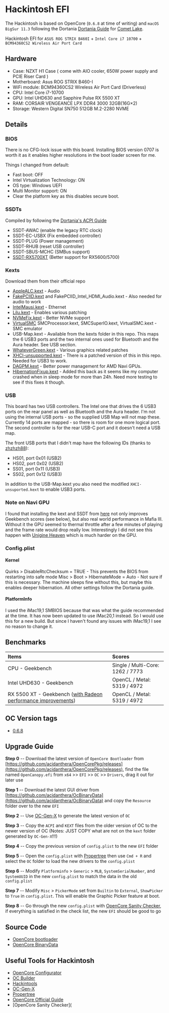 # Hackintosh EFI

The Hackintosh is based on OpenCore (`0.6.8` at time of writing) and `macOS BigSur 11.3` following the Dortania [Dortania Guide](https://dortania.github.io/OpenCore-Install-Guide/) for [Comet Lake](https://dortania.github.io/OpenCore-Install-Guide/config.plist/comet-lake.html#starting-point).

Hackintosh EFI for `ASUS ROG STRIX B460I` + `Intel Core i7 10700` + `BCM94360CS2 Wireless Air Port Card`

## Hardware

* Case: NZXT H1 Case ( come with AIO cooler, 650W power supply and PCIE Riser Card )
* Motherboard: Asus ROG STRIX B460-I
* WiFi module: BCM94360CS2 Wireless Air Port Card (Driverless)
* CPU: Intel Core i7-10700
* GPU: Intel UHD630 and Sapphire Pulse RX 5500 XT
* RAM: CORSAIR VENGEANCE LPX DDR4 3000 32GB(16G×2)
* Storage: Western Digital SN750 512GB M.2-2280 NVME

## Details

### BIOS

There is no CFG-lock issue with this board. Installing BIOS version 0707 is worth it as it enables higher resolutions in the boot loader screen for me.

Things I changed from default:

* Fast boot: OFF
* Intel Virtualization Technology: ON
* OS type: Windows UEFI
* Multi Monitor support: ON
* Clear the platform key as this disables secure boot.

### SSDTs

Compiled by following the [Dortania's ACPI Guide](https://dortania.github.io/Getting-Started-With-ACPI/)

* SSDT-AWAC (enable the legacy RTC clock)
* SSDT-EC-USBX (Fix embedded controller)
* SSDT-PLUG (Power management)
* SSDT-RHUB (reset USB controller)
* SSDT-SBUS-MCHC (SMBus support)
* [SSDT-RX5700XT](https://www.tonymacx86.com/threads/amd-radeon-performance-enhanced-ssdt.296555/) (Better support for RX5600/5700)

### Kexts

Download them from their official repo

* [AppleALC.kext](https://github.com/acidanthera/AppleALC) - Audio
* [FakePCIID.kext](https://github.com/RehabMan/OS-X-Fake-PCI-ID) and FakePCIID_Intel_HDMI_Audio.kext - Also needed for audio to work
* [IntelMausi.kext](https://github.com/acidanthera/IntelMausi) - Ethernet
* [Lilu.kext](https://github.com/acidanthera/Lilu) - Enables various patching
* [NVMeFix.kext](https://github.com/acidanthera/NVMeFix) - Better NVMe support
* [VirtualSMC](https://github.com/acidanthera/VirtualSMC) SMCProcessor.kext, SMCSuperIO.kext, VirtualSMC.kext - SMC emulator
* USB-Map.kext - Available from the kexts folder in this repo. This maps the 6 USB3 ports and the two internal ones used for Bluetooth and the Aura header. See USB section.
* [WhateverGreen.kext](https://github.com/acidanthera/WhateverGreen) - Various graphics related patches
* [XHCI-unsupported.kext](https://github.com/RehabMan/OS-X-USB-Inject-All) - There is a patched version of this in this repo. Needed for USB3 to work.
* [DAGPM.kext](https://www.tonymacx86.com/threads/amd-radeon-performance-enhanced-ssdt.296555/) - Better power management for AMD Navi GPUs.
* [HibernationFixup.kext](https://github.com/acidanthera/HibernationFixup) - Added this back as it seems like my computer crashed when in sleep mode for more than 24h. Need more testing to see if this fixes it though.

### USB

This board has two USB controllers. The Intel one that drives the 6 USB3 ports on the rear panel as well as Bluetooth and the Aura header. I'm not using the internal USB ports - so the supplied USB Map will not map these. Currently 14 ports are mapped - so there is room for one more logical port. The second controller is for the rear USB-C port and it doesn't need a USB map.

The front USB ports that I didn't map have the following IDs (thanks to [zhzhzh88](https://www.reddit.com/r/hackintosh/comments/hbcdgq/asus_rog_strix_b460i_gaming_mobo_hackintosh/g8cmw5b?utm_source=share&utm_medium=web2x&context=3)):

* HS01, port 0x01 (USB2)
* HS02, port 0x02 (USB2)
* SS01, port 0x11 (USB3)
* SS02, port 0x12 (USB3)

In addition to the USB-Map.kext you also need the modified `XHCI-unsuported.kext` to enable USB3 ports.

### Note on Navi GPU

I found that installing the kext and SSDT from [here](https://www.tonymacx86.com/threads/amd-radeon-performance-enhanced-ssdt.296555/) not only improves Geekbench scores (see below), but also real world performance in Mafia III. Without it the GPU seemed to thermal throttle after a few minutes of playing and the frame rate would drop really low. Interestingly I did not see this happen with [Unigine Heaven](https://benchmark.unigine.com/heaven) which is much harder on the GPU.

### Config.plist

#### Kernel

 Quirks > DisableRtcChecksum = TRUE - This prevents the BIOS from restarting into safe mode
 Misc > Boot > HibernateMode = Auto - Not sure if this is necessary. The machine sleeps fine without this, but maybe this enables deeper hibernation.
 All other settings follow the Dortania guide.

#### PlatformInfo

I used the iMac19,1 SMBIOS because that was what the guide recommended at the time. It has now been updated to use iMac20,1 instead. So I would use this for a new build. But since I haven't found any issues with iMac19,1 I see no reason to change it. 

## Benchmarks

| Items                                                        | Scores                           |
| :----------------------------------------------------------- | :------------------------------- |
| CPU - Geekbench                                              | Single / Multi-Core: 1262 / 7773 |
| Intel UHD630 - Geekbench                                     | OpenCL / Metal: 5319 / 4972      |
| RX 5500 XT - Geekbench ([with Radeon performance improvements](https://www.tonymacx86.com/threads/amd-radeon-performance-enhanced-ssdt.296555/)) | OpenCL / Metal: 5319 / 4972      |

## OC Version tags

- [0.6.8](https://github.com/yqlbu/Hackintosh-EFI/releases/tag/v0.6.8)

## Upgrade Guide

**Step 0** -- Download the latest version of `OpenCore Bootloader` from [https://github.com/acidanthera/OpenCorePkg/releases](https://github.com/acidanthera/OpenCorePkg/releases), find the file named `OpenCanopy.efi` from `x64` >> `EFI` >> `OC` >> `Drivers`, drag it out for later use

**Step 1** -- Download the latest GUI driver from [https://github.com/acidanthera/OcBinaryData](https://github.com/acidanthera/OcBinaryData) and copy the `Resource` folder over to the new `EFI`

**Step 2** -- Use [OC-Gen-X](https://github.com/Pavo-IM/OC-Gen-X) to generate the latest version of `OC`

**Step 3** -- Copy the `ACPI` and `KEXT` files from the older version of OC to the newer version of OC (Notes: JUST COPY what are not on the `kext` folder generated by `OC-Gen-X`!!!)

**Step 4** -- Copy the previous version of `config.plist` to the new `EFI` folder

**Step 5** -- Open the `config.plist` with [Propertree](https://github.com/corpnewt/ProperTree) then use `Cmd + R` and select the `OC` folder to load the new drivers to the `config.plist`

**Step 6** -- Modify `Platforminfo` > `Generic` > `MLB`, `SystemSerialNumber`, and `SystemUUID` in the new `config.plist` to match the data in the old `config.plist`

**Step 7** -- Modify `Misc` > `PickerMode` set from `Builtin` to `External`, `ShowPicker` to `True` in `config.plist`. This will enable the Graphic Picker feature at boot.

**Step 8** -- Go through the new `config.plist` with [OpenCore Sanity Checker](https://opencore.slowgeek.com/), if everything is satisfied in the check list, the new `EFI` should be good to go

## Source Code

- [OpenCore bootloader](https://github.com/acidanthera/OpenCorePkg)
- [OpenCore BinaryData](https://github.com/acidanthera/OcBinaryData)

## Useful Tools for Hackintosh

- [OpenCore Configurator](https://mackie100projects.altervista.org/opencore-configurator/)
- [OC Builder](https://github.com/Pavo-IM/ocbuilder)
- [Hackintools](https://github.com/headkaze/Hackintool)
- [OC-Gen-X](https://github.com/Pavo-IM/OC-Gen-X)
- [Propertree](https://github.com/corpnewt/ProperTree)
- [OpenCore Official Guide](https://dortania.github.io/OpenCore-Install-Guide/)
- [OpenCore Sanity Checker](
